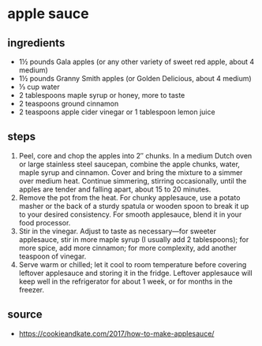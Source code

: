 # apple sauce

## ingredients

- 1½ pounds Gala apples (or any other variety of sweet red apple, about 4 medium)
- 1½ pounds Granny Smith apples (or Golden Delicious, about 4 medium)
- ⅓ cup water
- 2 tablespoons maple syrup or honey, more to taste
- 2 teaspoons ground cinnamon
- 2 teaspoons apple cider vinegar or 1 tablespoon lemon juice

## steps

1. Peel, core and chop the apples into 2″ chunks. In a medium Dutch oven or large stainless steel saucepan, combine the apple chunks, water, maple syrup and cinnamon. Cover and bring the mixture to a simmer over medium heat. Continue simmering, stirring occasionally, until the apples are tender and falling apart, about 15 to 20 minutes.
1. Remove the pot from the heat. For chunky applesauce, use a potato masher or the back of a sturdy spatula or wooden spoon to break it up to your desired consistency. For smooth applesauce, blend it in your food processor.
1. Stir in the vinegar. Adjust to taste as necessary—for sweeter applesauce, stir in more maple syrup (I usually add 2 tablespoons); for more spice, add more cinnamon; for more complexity, add another teaspoon of vinegar.
1. Serve warm or chilled; let it cool to room temperature before covering leftover applesauce and storing it in the fridge. Leftover applesauce will keep well in the refrigerator for about 1 week, or for months in the freezer.

## source

- <https://cookieandkate.com/2017/how-to-make-applesauce/>